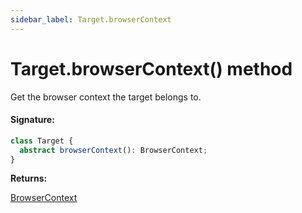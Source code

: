 ```yaml
---
sidebar_label: Target.browserContext
---
```


# Target.browserContext() method

Get the browser context the target belongs to.

#### Signature:

```typescript
class Target {
  abstract browserContext(): BrowserContext;
}
```

**Returns:**

[BrowserContext](./puppeteer.browsercontext.md)
